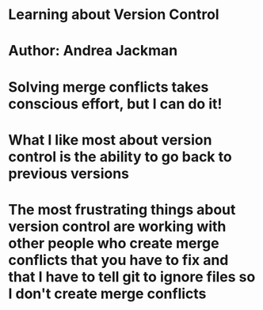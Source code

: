 # Learning about Version Control
# Author: Andrea Jackman
# Solving merge conflicts takes conscious effort, but I can do it!

# What I like most about version control is the ability to go back to previous versions
# The most frustrating things about version control are working with other people who create merge conflicts that you have to fix and that I have to tell git to ignore files so I don't create merge conflicts
